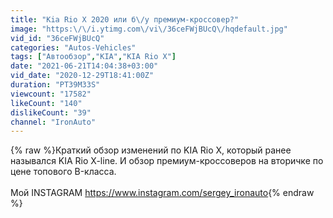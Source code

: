 ```yaml
---
title: "Kia Rio X 2020 или б\/у премиум-кроссовер?"
image: "https:\/\/i.ytimg.com\/vi\/36ceFWjBUcQ\/hqdefault.jpg"
vid_id: "36ceFWjBUcQ"
categories: "Autos-Vehicles"
tags: ["Автообзор","KIA","KIA Rio X"]
date: "2021-06-21T14:04:38+03:00"
vid_date: "2020-12-29T18:41:00Z"
duration: "PT39M33S"
viewcount: "17582"
likeCount: "140"
dislikeCount: "39"
channel: "IronAuto"
---
```

{% raw %}Краткий обзор изменений по KIA Rio X, который ранее назывался KIA Rio X-line. И обзор премиум-кроссоверов на вторичке по цене топового B-класса.<br /><br />Мой INSTAGRAM <a rel="nofollow" target="blank" href="https://www.instagram.com/sergey_ironauto">https://www.instagram.com/sergey_ironauto</a>{% endraw %}
